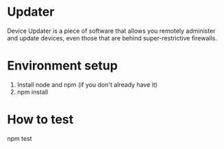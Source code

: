 # Updater
Device Updater is a piece of software that allows you remotely administer
and update devices, even those that are behind super-restrictive firewalls.

# Environment setup
1) Install node and npm (if you don't already have it)
2) npm install

# How to test
npm test